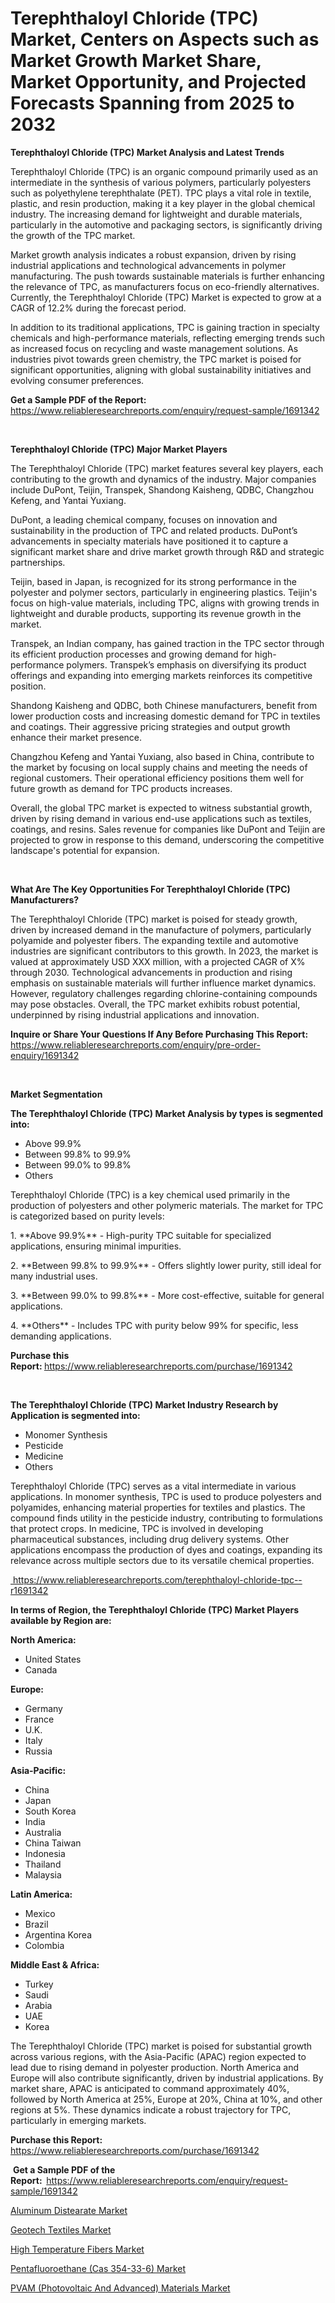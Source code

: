 <p><h1>Terephthaloyl Chloride (TPC) Market, Centers on Aspects such as Market Growth Market Share, Market Opportunity, and Projected Forecasts Spanning from 2025 to 2032</h1></p><p><strong>Terephthaloyl Chloride (TPC) Market Analysis and Latest Trends</strong></p>
<p><p>Terephthaloyl Chloride (TPC) is an organic compound primarily used as an intermediate in the synthesis of various polymers, particularly polyesters such as polyethylene terephthalate (PET). TPC plays a vital role in textile, plastic, and resin production, making it a key player in the global chemical industry. The increasing demand for lightweight and durable materials, particularly in the automotive and packaging sectors, is significantly driving the growth of the TPC market.</p><p>Market growth analysis indicates a robust expansion, driven by rising industrial applications and technological advancements in polymer manufacturing. The push towards sustainable materials is further enhancing the relevance of TPC, as manufacturers focus on eco-friendly alternatives. Currently, the Terephthaloyl Chloride (TPC) Market is expected to grow at a CAGR of 12.2% during the forecast period. </p><p>In addition to its traditional applications, TPC is gaining traction in specialty chemicals and high-performance materials, reflecting emerging trends such as increased focus on recycling and waste management solutions. As industries pivot towards green chemistry, the TPC market is poised for significant opportunities, aligning with global sustainability initiatives and evolving consumer preferences.</p></p>
<p><strong>Get a Sample PDF of the Report:&nbsp;</strong> <a href="https://www.reliableresearchreports.com/enquiry/request-sample/1691342?utm_campaign=41&utm_medium=2&utm_source=Github&utm_content=ia&utm_term=07012025&utm_id=terephthaloyl-chloride-tpc">https://www.reliableresearchreports.com/enquiry/request-sample/1691342</a></p>
<p>&nbsp;</p>
<p><strong>Terephthaloyl Chloride (TPC) Major Market Players</strong></p>
<p><p>The Terephthaloyl Chloride (TPC) market features several key players, each contributing to the growth and dynamics of the industry. Major companies include DuPont, Teijin, Transpek, Shandong Kaisheng, QDBC, Changzhou Kefeng, and Yantai Yuxiang.</p><p>DuPont, a leading chemical company, focuses on innovation and sustainability in the production of TPC and related products. DuPont’s advancements in specialty materials have positioned it to capture a significant market share and drive market growth through R&D and strategic partnerships.</p><p>Teijin, based in Japan, is recognized for its strong performance in the polyester and polymer sectors, particularly in engineering plastics. Teijin's focus on high-value materials, including TPC, aligns with growing trends in lightweight and durable products, supporting its revenue growth in the market.</p><p>Transpek, an Indian company, has gained traction in the TPC sector through its efficient production processes and growing demand for high-performance polymers. Transpek’s emphasis on diversifying its product offerings and expanding into emerging markets reinforces its competitive position.</p><p>Shandong Kaisheng and QDBC, both Chinese manufacturers, benefit from lower production costs and increasing domestic demand for TPC in textiles and coatings. Their aggressive pricing strategies and output growth enhance their market presence.</p><p>Changzhou Kefeng and Yantai Yuxiang, also based in China, contribute to the market by focusing on local supply chains and meeting the needs of regional customers. Their operational efficiency positions them well for future growth as demand for TPC products increases.</p><p>Overall, the global TPC market is expected to witness substantial growth, driven by rising demand in various end-use applications such as textiles, coatings, and resins. Sales revenue for companies like DuPont and Teijin are projected to grow in response to this demand, underscoring the competitive landscape's potential for expansion.</p></p>
<p>&nbsp;</p>
<p><strong>What Are The Key Opportunities For Terephthaloyl Chloride (TPC) Manufacturers?</strong></p>
<p><p>The Terephthaloyl Chloride (TPC) market is poised for steady growth, driven by increased demand in the manufacture of polymers, particularly polyamide and polyester fibers. The expanding textile and automotive industries are significant contributors to this growth. In 2023, the market is valued at approximately USD XXX million, with a projected CAGR of X% through 2030. Technological advancements in production and rising emphasis on sustainable materials will further influence market dynamics. However, regulatory challenges regarding chlorine-containing compounds may pose obstacles. Overall, the TPC market exhibits robust potential, underpinned by rising industrial applications and innovation.</p></p>
<p><strong>Inquire or Share Your Questions If Any Before Purchasing This Report:</strong> <a href="https://www.reliableresearchreports.com/enquiry/pre-order-enquiry/1691342?utm_campaign=41&utm_medium=2&utm_source=Github&utm_content=ia&utm_term=07012025&utm_id=terephthaloyl-chloride-tpc">https://www.reliableresearchreports.com/enquiry/pre-order-enquiry/1691342</a></p>
<p>&nbsp;</p>
<p><strong>Market Segmentation</strong></p>
<p><strong>The Terephthaloyl Chloride (TPC) Market Analysis by types is segmented into:</strong></p>
<p><ul><li>Above 99.9%</li><li>Between 99.8% to 99.9%</li><li>Between 99.0% to 99.8%</li><li>Others</li></ul></p>
<p><p>Terephthaloyl Chloride (TPC) is a key chemical used primarily in the production of polyesters and other polymeric materials. The market for TPC is categorized based on purity levels: </p><p>1. **Above 99.9%** - High-purity TPC suitable for specialized applications, ensuring minimal impurities.</p><p>2. **Between 99.8% to 99.9%** - Offers slightly lower purity, still ideal for many industrial uses.</p><p>3. **Between 99.0% to 99.8%** - More cost-effective, suitable for general applications.</p><p>4. **Others** - Includes TPC with purity below 99% for specific, less demanding applications.</p></p>
<p><strong>Purchase this Report:&nbsp;</strong><a href="https://www.reliableresearchreports.com/purchase/1691342?utm_campaign=41&utm_medium=2&utm_source=Github&utm_content=ia&utm_term=07012025&utm_id=terephthaloyl-chloride-tpc">https://www.reliableresearchreports.com/purchase/1691342</a></p>
<p>&nbsp;</p>
<p><strong>The Terephthaloyl Chloride (TPC) Market Industry Research by Application is segmented into:</strong></p>
<p><ul><li>Monomer Synthesis</li><li>Pesticide</li><li>Medicine</li><li>Others</li></ul></p>
<p><p>Terephthaloyl Chloride (TPC) serves as a vital intermediate in various applications. In monomer synthesis, TPC is used to produce polyesters and polyamides, enhancing material properties for textiles and plastics. The compound finds utility in the pesticide industry, contributing to formulations that protect crops. In medicine, TPC is involved in developing pharmaceutical substances, including drug delivery systems. Other applications encompass the production of dyes and coatings, expanding its relevance across multiple sectors due to its versatile chemical properties.</p></p>
<p><a href="https://www.reliableresearchreports.com/terephthaloyl-chloride-tpc--r1691342?utm_campaign=41&utm_medium=2&utm_source=Github&utm_content=ia&utm_term=07012025&utm_id=terephthaloyl-chloride-tpc">&nbsp;https://www.reliableresearchreports.com/terephthaloyl-chloride-tpc--r1691342</a></p>
<p><strong>In terms of Region, the Terephthaloyl Chloride (TPC) Market Players available by Region are:</strong></p>
<p>
    <p> <strong> North America: </strong>
        <ul>
            <li>United States</li>
            <li>Canada</li>
        </ul>
        </p> 
    <p> <strong> Europe: </strong>
        <ul>
            <li>Germany</li>
            <li>France</li>
            <li>U.K.</li>
            <li>Italy</li>
            <li>Russia</li>
        </ul>
        </p> 
    <p> <strong> Asia-Pacific: </strong>
        <ul>
            <li>China</li>
            <li>Japan</li>
            <li>South Korea</li>
            <li>India</li>
            <li>Australia</li>
            <li>China Taiwan</li>
            <li>Indonesia</li>
            <li>Thailand</li>
            <li>Malaysia</li>
        </ul>
        </p> 
    <p> <strong> Latin America: </strong>
        <ul>
            <li>Mexico</li>
            <li>Brazil</li>
            <li>Argentina Korea</li>
            <li>Colombia</li>
        </ul>
        </p> 
    <p> <strong> Middle East & Africa: </strong>
        <ul>
            <li>Turkey</li>
            <li>Saudi</li>
            <li>Arabia</li>
            <li>UAE</li>
            <li>Korea</li>
        </ul>
    </p>
    </p>
<p><p>The Terephthaloyl Chloride (TPC) market is poised for substantial growth across various regions, with the Asia-Pacific (APAC) region expected to lead due to rising demand in polyester production. North America and Europe will also contribute significantly, driven by industrial applications. By market share, APAC is anticipated to command approximately 40%, followed by North America at 25%, Europe at 20%, China at 10%, and other regions at 5%. These dynamics indicate a robust trajectory for TPC, particularly in emerging markets.</p></p>
<p><strong>Purchase this Report: </strong><a href="https://www.reliableresearchreports.com/purchase/1691342?utm_campaign=41&utm_medium=2&utm_source=Github&utm_content=ia&utm_term=07012025&utm_id=terephthaloyl-chloride-tpc">https://www.reliableresearchreports.com/purchase/1691342</a></p>
<p>&nbsp;<strong>Get a Sample PDF of the Report:&nbsp;&nbsp;</strong><a href="https://www.reliableresearchreports.com/enquiry/request-sample/1691342?utm_campaign=41&utm_medium=2&utm_source=Github&utm_content=ia&utm_term=07012025&utm_id=terephthaloyl-chloride-tpc">https://www.reliableresearchreports.com/enquiry/request-sample/1691342</a></p>
<p><strong></strong></p>
<p><p><a href="https://github.com/abbislposival/Market-Research-Report-List-1/blob/main/aluminum-distearate-market.md?utm_campaign=41&utm_medium=2&utm_source=Github&utm_content=ia&utm_term=07012025&utm_id=terephthaloyl-chloride-tpc">Aluminum Distearate Market</a></p><p><a href="https://github.com/DixieGrimes/Market-Research-Report-List-1/blob/main/geotech-textiles-market.md?utm_campaign=41&utm_medium=2&utm_source=Github&utm_content=ia&utm_term=07012025&utm_id=terephthaloyl-chloride-tpc">Geotech Textiles Market</a></p><p><a href="https://github.com/stephaniwo144/Market-Research-Report-List-1/blob/main/high-temperature-fibers-market.md?utm_campaign=41&utm_medium=2&utm_source=Github&utm_content=ia&utm_term=07012025&utm_id=terephthaloyl-chloride-tpc">High Temperature Fibers Market</a></p><p><a href="https://github.com/nathandecarvalho/Market-Research-Report-List-5/blob/main/pentafluoroethane-cas-354-33-6-market.md?utm_campaign=41&utm_medium=2&utm_source=Github&utm_content=ia&utm_term=07012025&utm_id=terephthaloyl-chloride-tpc">Pentafluoroethane (Cas 354-33-6) Market</a></p><p><a href="https://github.com/ParvinKhatun77/Market-Research-Report-List-1/blob/main/pvam-photovoltaic-and-advanced-materials-market.md?utm_campaign=41&utm_medium=2&utm_source=Github&utm_content=ia&utm_term=07012025&utm_id=terephthaloyl-chloride-tpc">PVAM (Photovoltaic And Advanced) Materials Market</a></p></p>